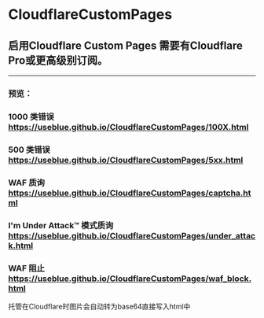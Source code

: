 # CloudflareCustomPages
## 启用Cloudflare Custom Pages 需要有Cloudflare Pro或更高级别订阅。
---
### 预览：
### 1000 类错误 <https://useblue.github.io/CloudflareCustomPages/100X.html>
### 500 类错误 <https://useblue.github.io/CloudflareCustomPages/5xx.html>
### WAF 质询 <https://useblue.github.io/CloudflareCustomPages/captcha.html>
### I'm Under Attack™ 模式质询 <https://useblue.github.io/CloudflareCustomPages/under_attack.html>
### WAF 阻止 <https://useblue.github.io/CloudflareCustomPages/waf_block.html>
托管在Cloudflare时图片会自动转为base64直接写入html中
